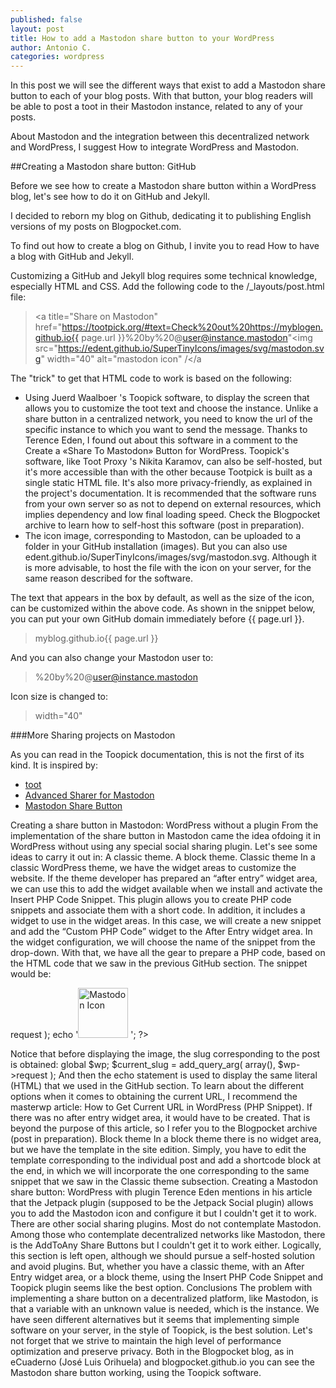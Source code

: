```yaml
---
published: false
layout: post
title: How to add a Mastodon share button to your WordPress
author: Antonio C.
categories: wordpress
---
```

In this post we will see the different ways that exist to add a Mastodon share button to each of your blog posts. With that button, your blog readers will be able to post a toot in their Mastodon instance, related to any of your posts.

About Mastodon and the integration between this decentralized network and WordPress, I suggest How to integrate WordPress and Mastodon.

##Creating a Mastodon share button: GitHub

Before we see how to create a Mastodon share button within a WordPress blog, let's see how to do it on GitHub and Jekyll.

I decided to reborn my blog on Github, dedicating it to publishing English versions of my posts on Blogpocket.com.

To find out how to create a blog on Github, I invite you to read How to have a blog with GitHub and Jekyll.

Customizing a GitHub and Jekyll blog requires some technical knowledge, especially HTML and CSS.
Add the following code to the /_layouts/post.html file:

> <a title="Share on Mastodon" href="https://tootpick.org/#text=Check%20out%20https://myblogen.github.io{{ page.url }}%20by%20@user@instance.mastodon"<img src="https://edent.github.io/SuperTinyIcons/images/svg/mastodon.svg" width="40" alt="mastodon icon" /</a

The "trick" to get that HTML code to work is based on the following:

- Using Juerd Waalboer 's Toopick software, to display the screen that allows you to customize the toot text and choose the instance. Unlike a share button in a centralized network, you need to know the url of the specific instance to which you want to send the message. Thanks to Terence Eden, I found out about this software in a comment to the Create a «Share To Mastodon» Button for WordPress. Toopick's software, like Toot Proxy 's Nikita Karamov, can also be self-hosted, but it's more accessible than with the other because Tootpick is built as a single static HTML file. It's also more privacy-friendly, as explained in the project's documentation. It is recommended that the software runs from your own server so as not to depend on external resources, which implies dependency and low final loading speed. Check the Blogpocket archive to learn how to self-host this software (post in preparation).
- The icon image, corresponding to Mastodon, can be uploaded to a folder in your GitHub installation (images). But you can also use edent.github.io/SuperTinyIcons/images/svg/mastodon.svg. Although it is more advisable, to host the file with the icon on your server, for the same reason described for the software.

The text that appears in the box by default, as well as the size of the icon, can be customized within the above code. As shown in the snippet below, you can put your own GitHub domain immediately before {{ page.url }}.

> myblog.github.io{{ page.url }}

And you can also change your Mastodon user to:

> %20by%20@user@instance.mastodon

Icon size is changed to:

> width="40"

###More Sharing projects on Mastodon

As you can read in the Toopick documentation, this is not the first of its kind. It is inspired by:

- [toot](https://codeberg.org/kytta/toot)
- [Advanced Sharer for Mastodon](https://sharetomastodon.github.io/about/)
- [Mastodon Share Button](https://aly-ve.github.io/Mastodon-share-button/)

 
Creating a share button in Mastodon: WordPress without a plugin
From the implementation of the share button in Mastodon came the idea of ​​doing it in WordPress without using any special social sharing plugin.
Let's see some ideas to carry it out in:
A classic theme.
A block theme.
Classic
theme In a classic WordPress theme, we have the widget areas to customize the website.
If the theme developer has prepared an “after entry” widget area, we can use this to add the widget available when we install and activate the Insert PHP Code Snippet. This plugin allows you to create PHP code snippets and associate them with a short code. In addition, it includes a widget to use in the widget areas.
In this case, we will create a new snippet and add the “Custom PHP Code” widget to the After Entry widget area. In the widget configuration, we will choose the name of the snippet from the drop-down.
With that, we have all the gear to prepare a PHP code, based on the HTML code that we saw in the previous GitHub section. The snippet would be:

<?php
global $wp;
$current_slug = add_query_arg( array(), $wp->request );
echo '<a title="Share on Mastodon" href="https://tootpick.org/#text=I suggest you:%20https://www.miblog.com/'.$current_slug.'%20by%20@ usert@myinstance.mastodon"><img src="https://edent.github.io/SuperTinyIcons/images/svg/mastodon.svg" width="80" alt="Mastodon Icon" /></a> ';
?>
 

Notice that before displaying the image, the slug corresponding to the post is obtained:
global $wp;
$current_slug = add_query_arg( array(), $wp->request );
And then the echo statement is used to display the same literal (HTML) that we used in the GitHub section.
To learn about the different options when it comes to obtaining the current URL, I recommend the masterwp article: How to Get Current URL in WordPress (PHP Snippet).
If there was no after entry widget area, it would have to be created. That is beyond the purpose of this article, so I refer you to the Blogpocket archive (post in preparation).
Block
theme In a block theme there is no widget area, but we have the template in the site edition.
Simply, you have to edit the template corresponding to the individual post and add a shortcode block at the end, in which we will incorporate the one corresponding to the same snippet that we saw in the Classic theme subsection.
Creating a Mastodon share button: WordPress with plugin
Terence Eden mentions in his article that the Jetpack plugin (supposed to be the Jetpack Social plugin) allows you to add the Mastodon icon and configure it but I couldn't get it to work.
There are other social sharing plugins. Most do not contemplate Mastodon.
Among those who contemplate decentralized networks like Mastodon, there is the AddToAny Share Buttons but I couldn't get it to work either.
Logically, this section is left open, although we should pursue a self-hosted solution and avoid plugins.
But, whether you have a classic theme, with an After Entry widget area, or a block theme, using the Insert PHP Code Snippet and Toopick plugin seems like the best option.
Conclusions
The problem with implementing a share button on a decentralized platform, like Mastodon, is that a variable with an unknown value is needed, which is the instance.
We have seen different alternatives but it seems that implementing simple software on your server, in the style of Toopick, is the best solution. Let's not forget that we strive to maintain the high level of performance optimization and preserve privacy.
Both in the Blogpocket blog, as in eCuaderno (José Luis Orihuela) and blogpocket.github.io you can see the Mastodon share button working, using the Toopick software.
